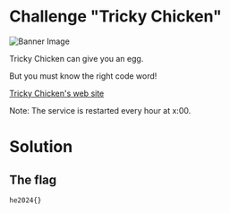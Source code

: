 # Challenge "Tricky Chicken"
![Banner Image](banner.jpg)

Tricky Chicken can give you an egg.

But you must know the right code word!

[Tricky Chicken's web site](http://ch.hackyeaster.com:2402/)

Note: The service is restarted every hour at x:00.

# Solution



## The flag
    he2024{}
